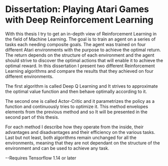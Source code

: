 # Dissertation: Playing Atari Games with Deep Reinforcement Learning

With this thesis I try to get an in-depth view of Reinforcement Learning in the field of Machine Learning. The goal is to train an agent on a series of tasks each needing composite goals. The agent was trained on four different Atari environments with the purpose to achieve the optimal return. The return depends on the structure of each environment and the agent should strive to discover the optimal actions that will enable it to achieve the optimal reward.
In this dissertation I present two different Reinforcement Learning algorithms and compare the results that they achieved on four different environments.

The first algorithm is called Deep Q Learning and It strives to approximate the optimal value function and then behave optimally according to it.

The second one is called Actor-Critic and it parametrizes the policy as a function and continuously tries to optimize it. This method envelopes elements from the previous method and so It will be presented in the second part of this thesis.

For each method I describe how they operate from the inside, their advantages and disadvantages and their efficiency on the various tasks.
Last but not least, both algorithms remain unchanged for all the environments, meaning that they are not dependant on the structure of the environment and can be used to achieve any task.

--Requires Tensorflow 1.14 or later
